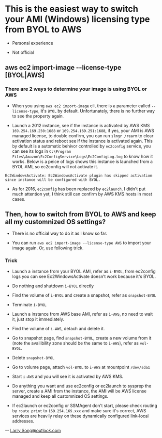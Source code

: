 
# This is the easiest way to switch your AMI (Windows) licensing type from BYOL to AWS

* Personal experience

* Not official

## aws ec2 import-image --license-type [BYOL|AWS]

###  There are 2 ways to determine your image is using BYOL or AWS

* When you using `aws ec2 import-image` cli, there is a parameter called `--license-type`, it's `BYOL` by default. Unfortunately, there is no further way to see the property again.

* Launch a 2012 instance, see if the instance is activated by AWS KMS `169.254.169.250:1688` or `169.254.169.251:1688`, if yes, your AMI is AWS managed license, to double confirm, you can run `slmgr /rearm` to clear activation status and reboot see if the instance is activated again. This by default is a automatic behivor controlled by `ec2config` service, you can see its logs in `C:\Program Files\Amazon\Ec2ConfigService\Logs\Ec2ConfigLog.log` to know how it works. Below is a peice of logs shows this instance is launched from a BYOL AMI, so ec2config will not activate it.

```
Ec2WindowsActivate: Ec2WindowsActivate plugin has skipped activation since instance will be configured with BYOL.
```

* As for 2016, `ec2config` has been replaced by `ec2launch`, I didn't put much attention yet, I think still can confirm by AWS KMS hosts in most cases.

## Then, how to switch from BYOL to AWS and keep all my customnized OS settings?

* There is no official way to do it as I know so far.

* You can run `aws ec2 import-image --license-type AWS` to import your image again. Or, use following trick.

### Trick

* Launch a instance from your BYOL AMI, refer as `i-BYOL`, from ec2config logs you can see Ec2WindowsActivate doesn't work because it's BYOL.

* Do nothing and shutdown `i-BYOL` directly

* Find the volume of `i-BYOL` and create a snapshot, refer as `snapshot-BYOL`

* Terminate `i-BYOL`

* Launch a instance from AWS base AMI, refer as `i-AWS`, no need to wait it, just stop it immediately.

* Find the volume of `i-AWS`, detach and delete it.

* Go to snapshot page, find `snapshot-BYOL`, create a new volume from it (note the availibility zone should be the same to `i-AWS`), refer as `vol-BYOL`.

* Delete `snapshot-BYOL`

* Go to volume page, attach `vol-BYOL` to `i-AWS` at mountpoint `/dev/sda1`

* Start `i-AWS` and you will see it is activated by AWS KMS.

* Do anything you want and use ec2config or ec2launch to sysprep the server, create a AMI from the instance, the AMI will be AWS license managed and keep all customnized OS settings.

* If ec2launch or ec2config or SSMAgent don't start, please check routing by `route print` to `169.254.169.xxx` and make sure it's correct, AWS services are heavily relay on these dynamically configured link-local addresses.

-- Larry.Song@outlook.com



